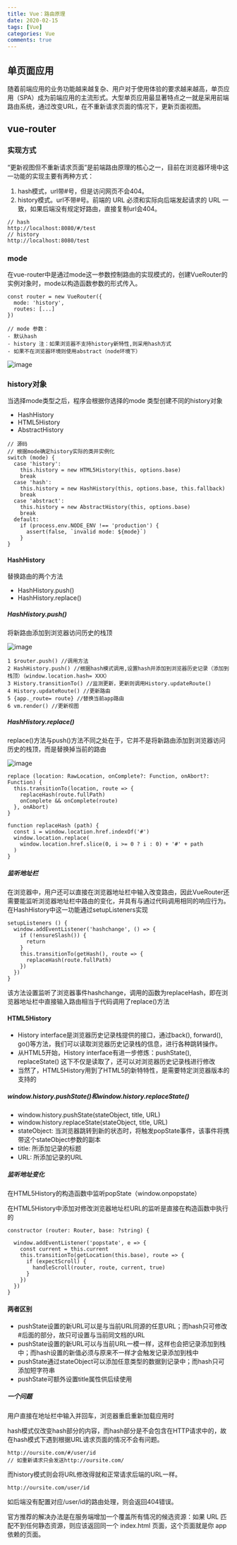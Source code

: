 ```yaml
---
title: Vue：路由原理
date: 2020-02-15
tags: [Vue]
categories: Vue
comments: true
---
```


## 单页面应用
随着前端应用的业务功能越来越复杂、用户对于使用体验的要求越来越高，单页应用（SPA）成为前端应用的主流形式。大型单页应用最显著特点之一就是采用前端路由系统，通过改变URL，在不重新请求页面的情况下，更新页面视图。

## vue-router

### 实现方式
“更新视图但不重新请求页面”是前端路由原理的核心之一，目前在浏览器环境中这一功能的实现主要有两种方式：

1. hash模式，url带#号，但是访问网页不会404。
2. history模式。url不带#号。前端的 URL 必须和实际向后端发起请求的 URL 一致，如果后端没有规定好路由，直接复制url会404。

```
// hash
http://localhost:8080/#/test
// history
http://localhost:8080/test
```

### mode
在vue-router中是通过mode这一参数控制路由的实现模式的，创建VueRouter的实例对象时，mode以构造函数参数的形式传入。

```
const router = new VueRouter({
  mode: 'history',
  routes: [...]
})

// mode 参数：
- 默认hash
- history 注：如果浏览器不支持history新特性,则采用hash方式
- 如果不在浏览器环境则使用abstract（node环境下）
```

![image](https://upload-images.jianshu.io/upload_images/4099767-4e2101346868ac4e.png?imageMogr2/auto-orient/strip|imageView2/2/w/442/format/webp)

### history对象
当选择mode类型之后，程序会根据你选择的mode 类型创建不同的history对象
- HashHistory
- HTML5History
- AbstractHistory

```
// 源码
// 根据mode确定history实际的类并实例化
switch (mode) {
  case 'history':
    this.history = new HTML5History(this, options.base)
    break
  case 'hash':
    this.history = new HashHistory(this, options.base, this.fallback)
    break
  case 'abstract':
    this.history = new AbstractHistory(this, options.base)
    break
  default:
    if (process.env.NODE_ENV !== 'production') {
      assert(false, `invalid mode: ${mode}`)
    }
}
```
#### HashHistory
替换路由的两个方法
- HashHistory.push()
- HashHistory.replace()

##### HashHistory.push()
将新路由添加到浏览器访问历史的栈顶

![image](https://upload-images.jianshu.io/upload_images/4099767-1398ade7d9db935e.png?imageMogr2/auto-orient/strip|imageView2/2/w/599/format/webp)

```
1 $router.push() //调用方法
2 HashHistory.push() //根据hash模式调用,设置hash并添加到浏览器历史记录（添加到栈顶）（window.location.hash= XXX）
3 History.transitionTo() //监测更新，更新则调用History.updateRoute()
4 History.updateRoute() //更新路由
5 {app._route= route} //替换当前app路由
6 vm.render() //更新视图
```

##### HashHistory.replace()
replace()方法与push()方法不同之处在于，它并不是将新路由添加到浏览器访问历史的栈顶，而是替换掉当前的路由

![image](https://upload-images.jianshu.io/upload_images/4099767-13ffd0864295ca69.png?imageMogr2/auto-orient/strip|imageView2/2/w/629/format/webp)


```
replace (location: RawLocation, onComplete?: Function, onAbort?: Function) {
  this.transitionTo(location, route => {
    replaceHash(route.fullPath)
    onComplete && onComplete(route)
  }, onAbort)
}
  
function replaceHash (path) {
  const i = window.location.href.indexOf('#')
  window.location.replace(
    window.location.href.slice(0, i >= 0 ? i : 0) + '#' + path
  )
}
```

##### 监听地址栏
在浏览器中，用户还可以直接在浏览器地址栏中输入改变路由，因此VueRouter还需要能监听浏览器地址栏中路由的变化，并具有与通过代码调用相同的响应行为。在HashHistory中这一功能通过setupListeners实现

```
setupListeners () {
  window.addEventListener('hashchange', () => {
    if (!ensureSlash()) {
      return
    }
    this.transitionTo(getHash(), route => {
      replaceHash(route.fullPath)
    })
  })
}
```
该方法设置监听了浏览器事件hashchange，调用的函数为replaceHash，即在浏览器地址栏中直接输入路由相当于代码调用了replace()方法

#### HTML5History
- History interface是浏览器历史记录栈提供的接口，通过back(), forward(), go()等方法，我们可以读取浏览器历史记录栈的信息，进行各种跳转操作。
- 从HTML5开始，History interface有进一步修炼：pushState(), replaceState() 这下不仅是读取了，还可以对浏览器历史记录栈进行修改
- 当然了，HTML5History用到了HTML5的新特特性，是需要特定浏览器版本的支持的

##### window.history.pushState()和window.history.replaceState()
- window.history.pushState(stateObject, title, URL)
- window.history.replaceState(stateObject, title, URL)
- stateObject: 当浏览器跳转到新的状态时，将触发popState事件，该事件将携带这个stateObject参数的副本
- title: 所添加记录的标题
- URL: 所添加记录的URL

##### 监听地址变化
在HTML5History的构造函数中监听popState（window.onpopstate）

在HTML5History中添加对修改浏览器地址栏URL的监听是直接在构造函数中执行的

```
constructor (router: Router, base: ?string) {
  
  window.addEventListener('popstate', e => {
    const current = this.current
    this.transitionTo(getLocation(this.base), route => {
      if (expectScroll) {
        handleScroll(router, route, current, true)
      }
    })
  })
}
```


#### 两者区别
- pushState设置的新URL可以是与当前URL同源的任意URL；而hash只可修改#后面的部分，故只可设置与当前同文档的URL
- pushState设置的新URL可以与当前URL一模一样，这样也会把记录添加到栈中；而hash设置的新值必须与原来不一样才会触发记录添加到栈中
- pushState通过stateObject可以添加任意类型的数据到记录中；而hash只可添加短字符串
- pushState可额外设置title属性供后续使用

##### 一个问题
用户直接在地址栏中输入并回车，浏览器重启重新加载应用时

hash模式仅改变hash部分的内容，而hash部分是不会包含在HTTP请求中的，故在hash模式下遇到根据URL请求页面的情况不会有问题。

```
http://oursite.com/#/user/id   
// 如重新请求只会发送http://oursite.com/
```

而history模式则会将URL修改得就和正常请求后端的URL一样。
```
http://oursite.com/user/id
```
如后端没有配置对应/user/id的路由处理，则会返回404错误。

官方推荐的解决办法是在服务端增加一个覆盖所有情况的候选资源：如果 URL 匹配不到任何静态资源，则应该返回同一个 index.html 页面，这个页面就是你 app 依赖的页面。






